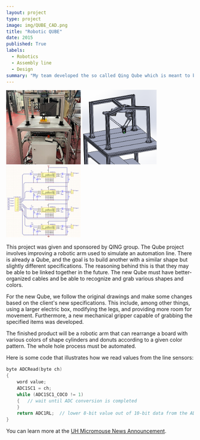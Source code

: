```yaml
---
layout: project
type: project
image: img/QUBE_CAD.png
title: "Robotic QUBE"
date: 2015
published: True
labels:
  - Robotics
  - Assembly line
  - Design
summary: "My team developed the so called Qing Qube which is meant to be used as a quick and easy way of setting up an automated assembly line."
---
```


<div class="text-center p-4">
  <img width="200px" src="../img/WhatsApp Image 2022-11-28 at 16.13.56.jpeg" class="img-thumbnail" >
  <img width="200px" src="../img/Delta picker.png" class="img-thumbnail" >
  <img width="200px" src="../img/micromouse/micromouse-circuit.png" class="img-thumbnail" >
</div>

This project was given and sponsored by QING group.
The Qube project involves improving a robotic arm used to simulate an automation line. There is already a Qube, and the goal is to build another with a similar shape but slightly different specifications. The reasoning behind this is that they may be able to be linked together in the future. The new Qube must have better-organized cables and be able to recognize and grab various shapes and colors. 

For the new Qube, we follow the original drawings and make some changes based on the client's new specifications. This include, among other things, using a larger electric box, modifying the legs, and providing more room for movement. Furthermore, a new mechanical gripper capable of grabbing the specified items was developed. 

The finished product will be a robotic arm that can rearrange a board with various colors of shape cylinders and donuts according to a given color pattern. The whole hole process must be automated. 

Here is some code that illustrates how we read values from the line sensors:

```cpp
byte ADCRead(byte ch)
{
    word value;
    ADC1SC1 = ch;
    while (ADC1SC1_COCO != 1)
    {   // wait until ADC conversion is completed   
    }
    return ADC1RL;  // lower 8-bit value out of 10-bit data from the ADC
}
```

You can learn more at the [UH Micromouse News Announcement](https://manoa.hawaii.edu/news/article.php?aId=2857).
